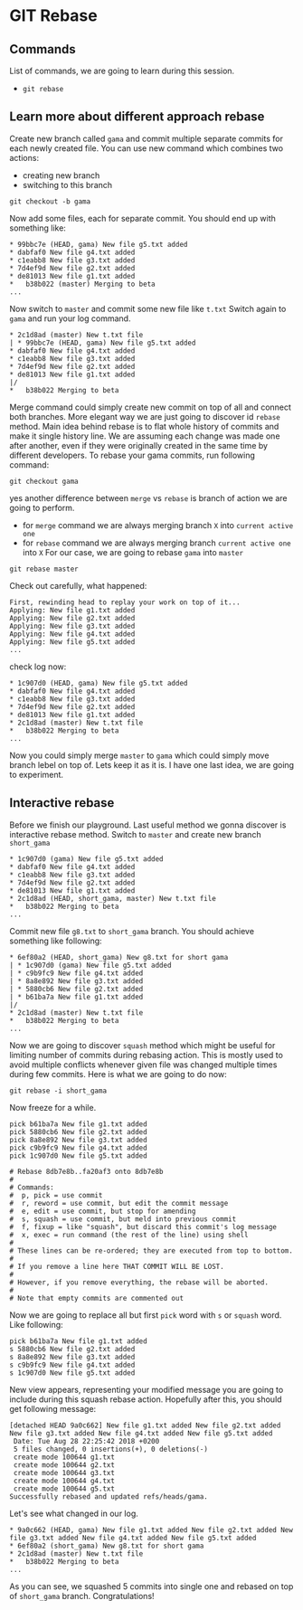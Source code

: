 # GIT Rebase

## Commands
List of commands, we are going to learn during this session.
- `git rebase`

## Learn more about different approach rebase
Create new branch called `gama` and commit multiple separate commits for each newly created file.
You can use new command which combines two actions:
- creating new branch 
- switching to this branch
```
git checkout -b gama
```
Now add some files, each for separate commit. You should end up with something like:
```
* 99bbc7e (HEAD, gama) New file g5.txt added
* dabfaf0 New file g4.txt added
* c1eabb8 New file g3.txt added
* 7d4ef9d New file g2.txt added
* de81013 New file g1.txt added
*   b38b022 (master) Merging to beta
...
```
Now switch to `master` and commit some new file like `t.txt`
Switch again to `gama` and run your log command.
```
* 2c1d8ad (master) New t.txt file
| * 99bbc7e (HEAD, gama) New file g5.txt added
* dabfaf0 New file g4.txt added
* c1eabb8 New file g3.txt added
* 7d4ef9d New file g2.txt added
* de81013 New file g1.txt added
|/
*   b38b022 Merging to beta
```
Merge command could simply create new commit on top of all and connect both branches.
More elegant way we are just going to discover id `rebase` method.
Main idea behind rebase is to flat whole history of commits and make it single history line.
We are assuming each change was made one after another, even if they were originally created in the same time by different developers.
To rebase your gama commits, run following command:
```
git checkout gama
```
yes another difference between `merge` vs `rebase` is branch of action we are going to perform.
- for `merge` command we are always merging branch `X` into `current active one`
- for `rebase` command we are always merging branch `current active one` into `X`
For our case, we are going to rebase `gama` into `master`
```
git rebase master
```
Check out carefully, what happened:
```
First, rewinding head to replay your work on top of it...
Applying: New file g1.txt added
Applying: New file g2.txt added
Applying: New file g3.txt added
Applying: New file g4.txt added
Applying: New file g5.txt added
...
```
check log now:
```
* 1c907d0 (HEAD, gama) New file g5.txt added
* dabfaf0 New file g4.txt added
* c1eabb8 New file g3.txt added
* 7d4ef9d New file g2.txt added
* de81013 New file g1.txt added
* 2c1d8ad (master) New t.txt file
*   b38b022 Merging to beta
...
```
Now you could simply merge `master` to `gama` which could simply move branch lebel on top of.
Lets keep it as it is. I have one last idea, we are going to experiment.

## Interactive rebase
Before we finish our playground. Last useful method we gonna discover is interactive rebase method.
Switch to `master` and create new branch `short_gama`
```
* 1c907d0 (gama) New file g5.txt added
* dabfaf0 New file g4.txt added
* c1eabb8 New file g3.txt added
* 7d4ef9d New file g2.txt added
* de81013 New file g1.txt added
* 2c1d8ad (HEAD, short_gama, master) New t.txt file
*   b38b022 Merging to beta
...
```
Commit new file `g8.txt` to `short_gama` branch. You should achieve something like following:
```
* 6ef80a2 (HEAD, short_gama) New g8.txt for short gama
| * 1c907d0 (gama) New file g5.txt added
| * c9b9fc9 New file g4.txt added
| * 8a8e892 New file g3.txt added
| * 5880cb6 New file g2.txt added
| * b61ba7a New file g1.txt added
|/
* 2c1d8ad (master) New t.txt file
*   b38b022 Merging to beta
...
```
Now we are going to discover `squash` method which might be useful for limiting number of commits during rebasing action.
This is mostly used to avoid multiple conflicts whenever given file was changed multiple times during few commits.
Here is what we are going to do now:
```
git rebase -i short_gama
```
Now freeze for a while. 
```
pick b61ba7a New file g1.txt added
pick 5880cb6 New file g2.txt added
pick 8a8e892 New file g3.txt added
pick c9b9fc9 New file g4.txt added
pick 1c907d0 New file g5.txt added

# Rebase 8db7e8b..fa20af3 onto 8db7e8b
#
# Commands:
#  p, pick = use commit
#  r, reword = use commit, but edit the commit message
#  e, edit = use commit, but stop for amending
#  s, squash = use commit, but meld into previous commit
#  f, fixup = like "squash", but discard this commit's log message
#  x, exec = run command (the rest of the line) using shell
#
# These lines can be re-ordered; they are executed from top to bottom.
#
# If you remove a line here THAT COMMIT WILL BE LOST.
#
# However, if you remove everything, the rebase will be aborted.
#
# Note that empty commits are commented out
```
Now we are going to replace all but first `pick` word with `s` or `squash` word. 
Like following:
```
pick b61ba7a New file g1.txt added
s 5880cb6 New file g2.txt added
s 8a8e892 New file g3.txt added
s c9b9fc9 New file g4.txt added
s 1c907d0 New file g5.txt added
```
New view appears, representing your modified message you are going to include during this squash rebase action.
Hopefully after this, you should get following message:
```
[detached HEAD 9a0c662] New file g1.txt added New file g2.txt added New file g3.txt added New file g4.txt added New file g5.txt added
 Date: Tue Aug 28 22:25:42 2018 +0200
 5 files changed, 0 insertions(+), 0 deletions(-)
 create mode 100644 g1.txt
 create mode 100644 g2.txt
 create mode 100644 g3.txt
 create mode 100644 g4.txt
 create mode 100644 g5.txt
Successfully rebased and updated refs/heads/gama.
```
Let's see what changed in our log.
```
* 9a0c662 (HEAD, gama) New file g1.txt added New file g2.txt added New file g3.txt added New file g4.txt added New file g5.txt added
* 6ef80a2 (short_gama) New g8.txt for short gama
* 2c1d8ad (master) New t.txt file
*   b38b022 Merging to beta
...
```
As you can see, we squashed 5 commits into single one and rebased on top of `short_gama` branch.
Congratulations!